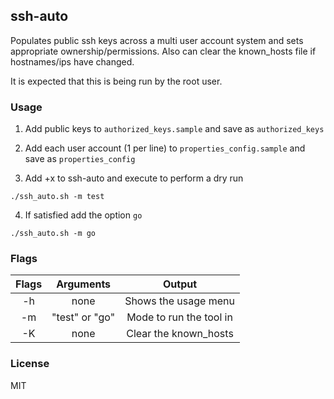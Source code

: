 ## ssh-auto

Populates public ssh keys across a multi user account system and sets appropriate ownership/permissions. Also can clear the known_hosts file if hostnames/ips have changed.

It is expected that this is being run by the root user.


### Usage

1) Add public keys to `authorized_keys.sample` and save as `authorized_keys`  

2) Add each user account (1 per line) to `properties_config.sample` and save as `properties_config`  

3) Add +x to ssh-auto and execute to perform a dry run  

```
./ssh_auto.sh -m test
```

4) If satisfied add the option `go`  

```
./ssh_auto.sh -m go
```

### Flags

|      Flags     |       Arguments        |             Output           |
| :------------: | :---------------------:| :--------------------------: |
|       -h       | none                   | Shows the usage menu         |
|       -m       | "test" or "go"         | Mode to run the tool in      |
|       -K       | none                   | Clear the known_hosts        |

### License

MIT